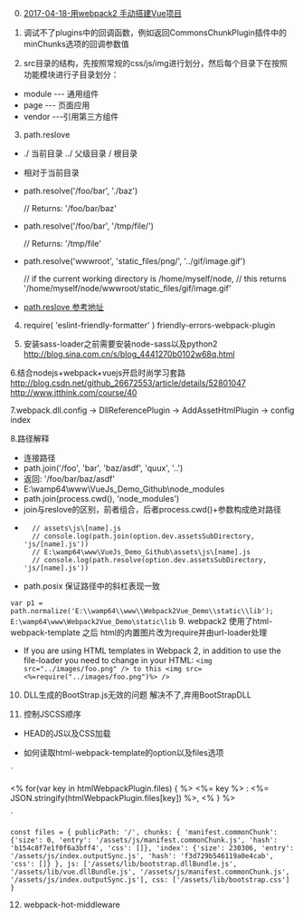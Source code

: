 0. [2017-04-18-用webpack2 手动搭建Vue项目](http://www.jianshu.com/p/a87dee15e6c3)

1. 调试不了plugins中的回调函数，例如返回CommonsChunkPlugin插件中的minChunks选项的回调参数值

2. src目录的结构，先按照常规的css/js/img进行划分，然后每个目录下在按照功能模块进行子目录划分：
- module --- 通用组件
- page   --- 页面应用
- vendor  ---引用第三方组件

3. path.reslove 
- ./ 当前目录 ../ 父级目录 / 根目录
- 相对于当前目录
- path.resolve('/foo/bar', './baz')
  
  // Returns: '/foo/bar/baz'
  
- path.resolve('/foo/bar', '/tmp/file/')
  
  // Returns: '/tmp/file'
  
- path.resolve('wwwroot', 'static_files/png/', '../gif/image.gif')
  
  // if the current working directory is /home/myself/node,
  // this returns '/home/myself/node/wwwroot/static_files/gif/image.gif'
  
- [path.reslove 参考地址](https://nodejs.org/api/path.html#path_path_resolve_paths)

4. require( 'eslint-friendly-formatter' ) friendly-errors-webpack-plugin

5. 安装sass-loader之前需要安装node-sass以及python2
   http://blog.sina.com.cn/s/blog_4441270b0102w68q.html
   
6.结合nodejs+webpack+vuejs开启时尚学习套路
 http://blog.csdn.net/github_26672553/article/details/52801047
 http://www.jtthink.com/course/40
 
7.webpack.dll.config -> DllReferencePlugin -> AddAssetHtmlPlugin -> config index

8.路径解释
- 连接路径
- path.join('/foo', 'bar', 'baz/asdf', 'quux', '..')
- 返回: '/foo/bar/baz/asdf'
- E:\wamp64\www\VueJs_Demo_Github\node_modules
- path.join(process.cwd(), 'node_modules')
- join与reslove的区别，前者组合，后者process.cwd()+参数构成绝对路径
-       // assets\js\[name].js
        // console.log(path.join(option.dev.assetsSubDirectory, 'js/[name].js'))
        // E:\wamp64\www\VueJs_Demo_Github\assets\js\[name].js
        // console.log(path.resolve(option.dev.assetsSubDirectory, 'js/[name].js'))
- path.posix 保证路径中的斜杠表现一致

`
var p1 = path.normalize('E:\\wamp64\\www\\Webpack2Vue_Demo\\static\\lib');
E:\wamp64\www\Webpack2Vue_Demo\static\lib
`
9. webpack2 使用了html-webpack-template 之后 html的内置图片改为require并由url-loader处理
- If you are using HTML templates in Webpack 2, in addition to use the file-loader you need to change in your HTML:
`<img src="../images/foo.png" /> to this <img src=<%=require("../images/foo.png")%> /> `

10. DLL生成的BootStrap.js无效的问题 解决不了,弃用BootStrapDLL

11. 控制JSCSS顺序
- HEAD的JS以及CSS加载

<link rel="stylesheet" type="text/css" href="<%=htmlWebpackPlugin.files.css[0] %>">
<script src="<%=htmlWebpackPlugin.files.chunks['manifest.commonChunk'].entry %>"></script>
<script src="<%=htmlWebpackPlugin.files.js[0] %>"></script>
<script src="<%=htmlWebpackPlugin.files.js[1] %>"></script>
<script src="<%=htmlWebpackPlugin.files.chunks['index'].entry %>"></script>

- 如何读取html-webpack-template的option以及files选项

`

<% for(var key in htmlWebpackPlugin.files) { %>
<%= key %> : <%= JSON.stringify(htmlWebpackPlugin.files[key]) %>,
<% } %>

`

`
const files = {
  publicPath: '/',
  chunks: {
    'manifest.commonChunk': {'size': 0, 'entry': '/assets/js/manifest.commonChunk.js', 'hash': 'b154c8f7e1f0f6a3bff4', 'css': []},
    'index': {'size': 230306, 'entry': '/assets/js/index.outputSync.js', 'hash': 'f3d729b546119a0e4cab', 'css': []}
  },
  js: ['/assets/lib/bootstrap.dllBundle.js', '/assets/lib/vue.dllBundle.js', '/assets/js/manifest.commonChunk.js', '/assets/js/index.outputSync.js'],
  css: ['/assets/lib/bootstrap.css']
}
`

12. webpack-hot-middleware


